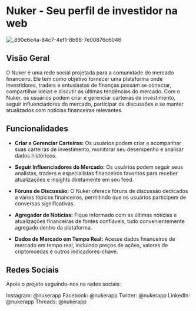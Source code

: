 # Nuker - Seu perfil de investidor na web

![_890e6e4a-84c7-4ef1-8b98-7e00876c6046](https://github.com/nukerapp/.github/assets/57725054/4264be48-a588-4a0a-b4fc-0e090ee6c3d2)

## Visão Geral

O Nuker é uma rede social projetada para a comunidade do mercado financeiro. Ele tem como objetivo fornecer uma plataforma onde investidores, traders e entusiastas de finanças possam se conectar, compartilhar ideias e discutir as últimas tendências do mercado. Com o Nuker, os usuários podem criar e gerenciar carteiras de investimento, seguir influenciadores do mercado, participar de discussões e se manter atualizados com notícias financeiras relevantes.

## Funcionalidades

- **Criar e Gerenciar Carteiras:** Os usuários podem criar e acompanhar suas carteiras de investimento, monitorar seu desempenho e analisar dados históricos.

- **Seguir Influenciadores do Mercado:** Os usuários podem seguir seus analistas, traders e especialistas financeiros favoritos para receber atualizações e insights diretamente em seu feed.

- **Fóruns de Discussão:** O Nuker oferece fóruns de discussão dedicados a vários tópicos financeiros, permitindo que os usuários participem de conversas significativas.

- **Agregador de Notícias:** Fique informado com as últimas notícias e atualizações financeiras de fontes confiáveis, tudo convenientemente agregado dentro da plataforma.

- **Dados de Mercado em Tempo Real:** Acesse dados financeiros de mercado em tempo real, incluindo preços de ações, valores de criptomoedas e outros indicadores-chave.

## Redes Sociais

Apoie o projeto seguindo-nos na redes sociais:

Instagram: @nukerapp
Facebook: @nukerapp
Twitter: @nukerapp
LinkedIn: @nukerapp
Threads: @nukerapp


